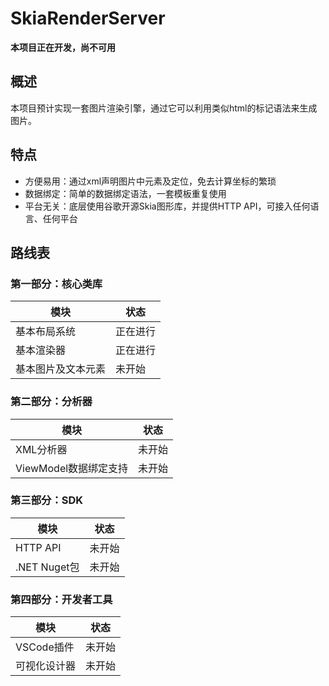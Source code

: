 # SkiaRenderServer

**本项目正在开发，尚不可用**

## 概述
本项目预计实现一套图片渲染引擎，通过它可以利用类似html的标记语法来生成图片。

## 特点
- 方便易用：通过xml声明图片中元素及定位，免去计算坐标的繁琐
- 数据绑定：简单的数据绑定语法，一套模板重复使用
- 平台无关：底层使用谷歌开源Skia图形库，并提供HTTP API，可接入任何语言、任何平台

## 路线表
### 第一部分：核心类库

| 模块 | 状态 |
| --- | --- |
| 基本布局系统 | 正在进行 |
| 基本渲染器 | 正在进行 |
| 基本图片及文本元素 | 未开始 |

### 第二部分：分析器

| 模块 | 状态 |
| --- | --- |
| XML分析器 | 未开始 |
| ViewModel数据绑定支持 | 未开始 |

### 第三部分：SDK
| 模块 | 状态 |
| --- | --- |
| HTTP API | 未开始 |
| .NET Nuget包 | 未开始 |

### 第四部分：开发者工具
| 模块 | 状态 |
| --- | --- |
| VSCode插件 | 未开始 |
| 可视化设计器 | 未开始 |